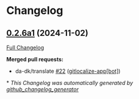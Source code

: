 # Changelog

## [0.2.6a1](https://github.com/OpenVoiceOS/ovos-skill-wikihow/tree/0.2.6a1) (2024-11-02)

[Full Changelog](https://github.com/OpenVoiceOS/ovos-skill-wikihow/compare/0.2.5...0.2.6a1)

**Merged pull requests:**

- da-dk/translate [\#22](https://github.com/OpenVoiceOS/ovos-skill-wikihow/pull/22) ([gitlocalize-app[bot]](https://github.com/apps/gitlocalize-app))



\* *This Changelog was automatically generated by [github_changelog_generator](https://github.com/github-changelog-generator/github-changelog-generator)*
